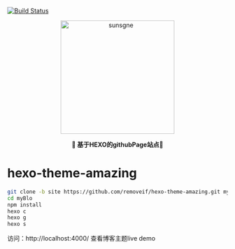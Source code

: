 [![Build Status](https://github.com/sunsgneayo/hexo-blog/workflows/autoUpdateGithubIOPage/badge.svg?branch=site)](https://github.com/sunsgneayo/hexo-blog/actions)

<div align="center" style="border-radius: 50px">
    <img width="260px"  src="https://cdn.sunsgne.top/logo-i.png" alt="sunsgne">
</div>


**<p align="center">🐬 基于HEXO的githubPage站点🐬</p>**

<div align="center">


</div>



# hexo-theme-amazing
```bash
git clone -b site https://github.com/removeif/hexo-theme-amazing.git myBlog 
cd myBlo
npm install 
hexo c 
hexo g 
hexo s 
```
访问：http://localhost:4000/ 查看博客主题live demo
